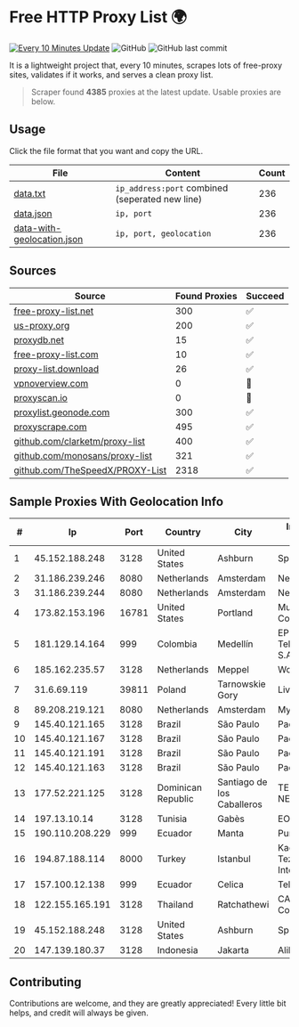 
# Free HTTP Proxy List 🌍

[![Every 10 Minutes Update](https://github.com/mertguvencli/http-proxy-list/actions/workflows/main.yml/badge.svg?branch=main)](https://github.com/mertguvencli/http-proxy-list/actions/workflows/main.yml)
![GitHub](https://img.shields.io/github/license/mertguvencli/http-proxy-list)
![GitHub last commit](https://img.shields.io/github/last-commit/mertguvencli/http-proxy-list)

It is a lightweight project that, every 10 minutes, scrapes lots of free-proxy sites, validates if it works, and serves a clean proxy list.


> Scraper found **4385** proxies at the latest update. Usable proxies are below.

## Usage

Click the file format that you want and copy the URL.


|File|Content|Count|
|----|-------|-----|
|[data.txt](https://raw.githubusercontent.com/mertguvencli/http-proxy-list/main/proxy-list/data.txt)|`ip_address:port` combined (seperated new line)|236|
|[data.json](https://raw.githubusercontent.com/mertguvencli/http-proxy-list/main/proxy-list/data.json)|`ip, port`|236|
|[data-with-geolocation.json](https://raw.githubusercontent.com/mertguvencli/http-proxy-list/main/proxy-list/data-with-geolocation.json)|`ip, port, geolocation`|236|

## Sources

|Source|Found Proxies|Succeed|
|------|-------------|-------|
|[free-proxy-list.net](https://free-proxy-list.net)|300|✅|
|[us-proxy.org](https://www.us-proxy.org)|200|✅|
|[proxydb.net](http://proxydb.net)|15|✅|
|[free-proxy-list.com](https://free-proxy-list.com/?page=&port=&type%5B%5D=http&type%5B%5D=https&up_time=0&search=Search)|10|✅|
|[proxy-list.download](https://www.proxy-list.download/HTTP)|26|✅|
|[vpnoverview.com](https://vpnoverview.com/privacy/anonymous-browsing/free-proxy-servers)|0|🚫|
|[proxyscan.io](https://www.proxyscan.io)|0|🚫|
|[proxylist.geonode.com](https://proxylist.geonode.com/api/proxy-list?limit=300&page=1&sort_by=lastChecked&sort_type=desc&protocols=http,https)|300|✅|
|[proxyscrape.com](https://api.proxyscrape.com/v2/?request=displayproxies&protocol=http&timeout=10000&country=all&ssl=all&anonymity=all)|495|✅|
|[github.com/clarketm/proxy-list](https://raw.githubusercontent.com/clarketm/proxy-list/master/proxy-list-raw.txt)|400|✅|
|[github.com/monosans/proxy-list](https://raw.githubusercontent.com/monosans/proxy-list/main/proxies/http.txt)|321|✅|
|[github.com/TheSpeedX/PROXY-List](https://raw.githubusercontent.com/TheSpeedX/PROXY-List/master/http.txt)|2318|✅|


## Sample Proxies With Geolocation Info

|#|Ip|Port|Country|City|Internet Service Provider|
|-|--|----|-------|----|-------------------------|
|1|45.152.188.248|3128|United States|Ashburn|Sprint|
|2|31.186.239.246|8080|Netherlands|Amsterdam|NetSkope Inc|
|3|31.186.239.244|8080|Netherlands|Amsterdam|NetSkope Inc|
|4|173.82.153.196|16781|United States|Portland|Multacom Corporation|
|5|181.129.14.164|999|Colombia|Medellín|EPM Telecomunicaciones S.A. E.S.P.|
|6|185.162.235.57|3128|Netherlands|Meppel|WorldStream B.V.|
|7|31.6.69.119|39811|Poland|Tarnowskie Gory|Livenet sp. z o.o.|
|8|89.208.219.121|8080|Netherlands|Amsterdam|My.com B.V.|
|9|145.40.121.165|3128|Brazil|São Paulo|Packet Host, Inc.|
|10|145.40.121.167|3128|Brazil|São Paulo|Packet Host, Inc.|
|11|145.40.121.191|3128|Brazil|São Paulo|Packet Host, Inc.|
|12|145.40.121.163|3128|Brazil|São Paulo|Packet Host, Inc.|
|13|177.52.221.125|3128|Dominican Republic|Santiago de los Caballeros|TELERY NETWORKS, S.R.L|
|14|197.13.10.14|3128|Tunisia|Gabès|EO DATACENTER|
|15|190.110.208.229|999|Ecuador|Manta|Puntonet S.A|
|16|194.87.188.114|8000|Turkey|Istanbul|Kadir Huseyin Tezcan Nosspeed Internet Teknolojileri|
|17|157.100.12.138|999|Ecuador|Celica|Telconet S.A|
|18|122.155.165.191|3128|Thailand|Ratchathewi|CAT Telecom Public Company Limited|
|19|45.152.188.248|3128|United States|Ashburn|Sprint|
|20|147.139.180.37|3128|Indonesia|Jakarta|Alibaba.com LLC|



## Contributing

Contributions are welcome, and they are greatly appreciated! Every
little bit helps, and credit will always be given.

